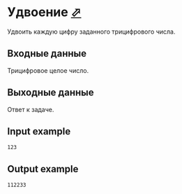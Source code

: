 # Удвоение [⬀](https://www.e-olymp.com/en/problems/6275)

Удвоить каждую цифру заданного трицифрового числа.

## Входные данные

Трицифровое целое число.

## Выходные данные

Ответ к задаче.

## Input example
```
123
```

## Output example
```
112233
```
